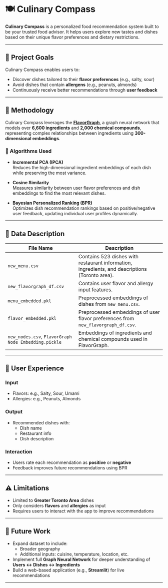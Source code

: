 # 🍽️ Culinary Compass

**Culinary Compass** is a personalized food recommendation system built to be your trusted food advisor. It helps users explore new tastes and dishes based on their unique flavor preferences and dietary restrictions.

---

## 🚀 Project Goals

Culinary Compass enables users to:
- Discover dishes tailored to their **flavor preferences** (e.g., salty, sour)
- Avoid dishes that contain **allergens** (e.g., peanuts, almonds)
- Continuously receive better recommendations through **user feedback**

---

## 🧠 Methodology

Culinary Compass leverages the [**FlavorGraph**](https://github.com/lamypark/FlavorGraph), a graph neural network that models over **6,600 ingredients** and **2,000 chemical compounds**, representing complex relationships between ingredients using **300-dimensional embeddings**.

### 🔧 Algorithms Used

- **Incremental PCA (IPCA)**  
  Reduces the high-dimensional ingredient embeddings of each dish while preserving the most variance.

- **Cosine Similarity**  
  Measures similarity between user flavor preferences and dish embeddings to find the most relevant dishes.

- **Bayesian Personalized Ranking (BPR)**  
  Optimizes dish recommendation rankings based on positive/negative user feedback, updating individual user profiles dynamically.

---

## 🧾 Data Description

| File Name                             | Description                                                                 |
|--------------------------------------|-----------------------------------------------------------------------------|
| `new_menu.csv`                       | Contains 523 dishes with restaurant information, ingredients, and descriptions (Toronto area). |
| `new_flavorgraph_df.csv`            | Contains user flavor and allergy input features.                           |
| `menu_embedded.pkl`                 | Preprocessed embeddings of dishes from `new_menu.csv`.                     |
| `flavor_embedded.pkl`               | Preprocessed embeddings of user flavor preferences from `new_flavorgraph_df.csv`. |
| `new_nodes.csv`, `FlavorGraph Node Embedding.pickle` | Embeddings of ingredients and chemical compounds used in FlavorGraph. |

---

## 📲 User Experience

### Input
- Flavors: e.g., Salty, Sour, Umami
- Allergies: e.g., Peanuts, Almonds

### Output
- Recommended dishes with:
  - Dish name
  - Restaurant info
  - Dish description

### Interaction
- Users rate each recommendation as **positive** or **negative**
- Feedback improves future recommendations using BPR

---

## ⚠️ Limitations

- Limited to **Greater Toronto Area** dishes
- Only considers **flavors** and **allergies** as input
- Requires users to interact with the app to improve recommendations

---

## 🔮 Future Work

- Expand dataset to include:
  - Broader geography
  - Additional inputs: cuisine, temperature, location, etc.
- Implement full **Graph Neural Network** for deeper understanding of **Users ↔ Dishes ↔ Ingredients**
- Build a web-based application (e.g., **Streamlit**) for live recommendations

---

